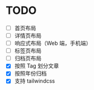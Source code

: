 # TODO

- [ ] 首页布局
- [ ] 详情页布局
- [ ] 响应式布局（Web 端，手机端）
- [ ] 标签页布局
- [ ] 归档页布局
- [x] 按照 Tag 划分文章
- [x] 按照年份归档
- [x] 支持 tailwindcss
